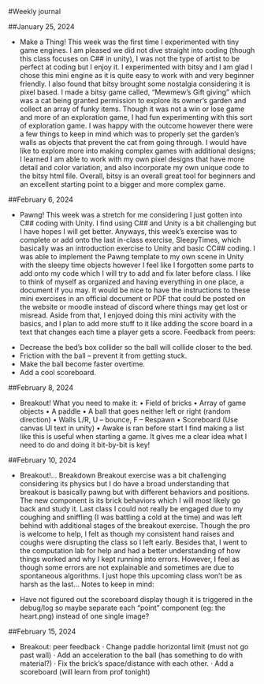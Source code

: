 ﻿#Weekly journal 

##January 25, 2024
* Make a Thing! 
This week was the first time I experimented with tiny game engines. I am pleased we did not dive straight into coding (though this class focuses on C## in unity), I was not the type of artist to be perfect at coding but I enjoy it. I experimented with bitsy and I am glad I chose this mini engine as it is quite easy to work with and very beginner friendly. I also found that bitsy brought some nostalgia considering it is pixel based. I made a bitsy game called, “Mewmew’s Gift giving” which was a cat being granted permission to explore its owner’s garden and collect an array of funky items. Though it was not a win or lose game and more of an exploration game, I had fun experimenting with this sort of exploration game. I was happy with the outcome however there were a few things to keep in mind which was to properly set the garden’s walls as objects that prevent the cat from going through. I would have like to explore more into making complex games with additional designs; I learned I am able to work with my own pixel designs that have more detail and color variation, and also incorporate my own unique code to the bitsy html file. Overall, bitsy is an overall great tool for beginners and an excellent starting point to a bigger and more complex game. 


##February 6, 2024
* Pawng!
This week was a stretch for me considering I just gotten into C## coding with Unity. I find using C## and Unity is a bit challenging but I have hopes I will get better. Anyways, this week’s exercise was to complete or add onto the last in-class exercise, SleepyTimes, which basically was an introduction exercise to Unity and basic CC## coding. I was able to implement the Pawng template to my own scene in Unity with the sleepy time objects however I feel like I forgotten some parts to add onto my code which I will try to add and fix later before class. I like to think of myself as organized and having everything in one place, a document if you may. It would be nice to have the instructions to these mini exercises in an official document or PDF that could be posted on the website or moodle instead of discord where things may get lost or misread. Aside from that, I enjoyed doing this mini activity with the basics, and I plan to add more stuff to it like adding the score board in a text that changes each time a player gets a score. 
Feedback from peers:
-	Decrease the bed’s box collider so the ball will collide closer to the bed.
-	Friction with the ball – prevent it from getting stuck. 
-	Make the ball become faster overtime. 
-	Add a cool scoreboard. 


##February 8, 2024
* Breakout!
What you need to make it:
•	Field of bricks
•	Array of game objects 
•	A paddle
•	A ball that goes neither left or right (random direction) 
•	Walls L/R, U – bounce, F – Respawn
•	Scoreboard (Use canvas UI text in unity)
•	Awake is ran before start
I find making a list like this is useful when starting a game. It gives me a clear idea what I need to do and doing it bit-by-bit is key!


##February 10, 2024
* Breakout!... Breakdown
Breakout exercise was a bit challenging considering its physics but I do have a broad understanding that breakout is basically pawng but with different behaviors and positions. The new component is its brick behaviors which I will most likely go back and study it. Last class I could not really be engaged due to my coughing and sniffling (I was battling a cold at the time) and was left behind with additional stages of the breakout exercise. Though the pro is welcome to help, I felt as though my consistent hand raises and coughs were disrupting the class so I left early. Besides that, I went to the computation lab for help and had a better understanding of how things worked and why I kept running into errors. However, I feel as though some errors are not explainable and sometimes are due to spontaneous algorithms. I just hope this upcoming class won’t be as harsh as the last… 
Notes to keep in mind:
-	Have not figured out the scoreboard display though it is triggered in the debug/log so maybe separate each “point” component (eg: the heart.png) instead of one single image?


##February 15, 2024
* Breakout: peer feedback
·	Change paddle horizontal limit (must not go past wall) 
·	Add an acceleration to the ball (has something to do with material?)
·	Fix the brick’s space/distance with each other. 
·	Add a scoreboard (will learn from prof tonight)
